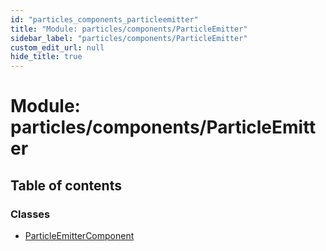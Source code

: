 ```yaml
---
id: "particles_components_particleemitter"
title: "Module: particles/components/ParticleEmitter"
sidebar_label: "particles/components/ParticleEmitter"
custom_edit_url: null
hide_title: true
---
```


# Module: particles/components/ParticleEmitter

## Table of contents

### Classes

- [ParticleEmitterComponent](../classes/particles_components_particleemitter.particleemittercomponent.md)
